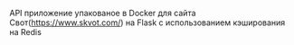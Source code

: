 API приложение упакованое в Docker для сайта Свот(https://www.skvot.com/) на Flask с использованием кэширования на Redis
